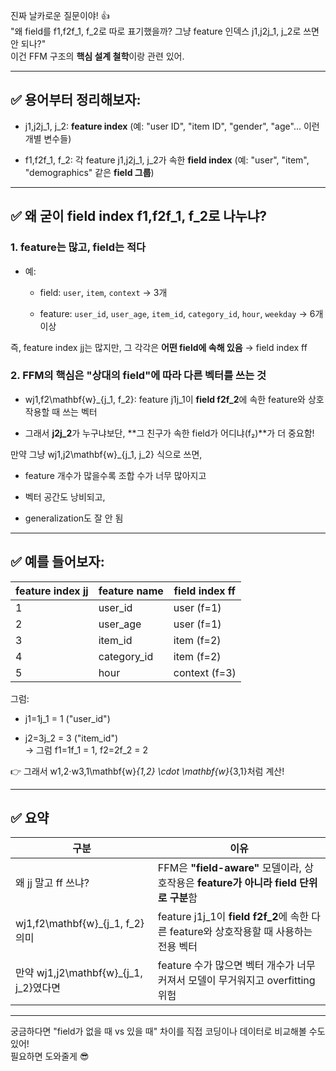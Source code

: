 진짜 날카로운 질문이야! 👍  
"왜 field를 f1,f2f_1, f_2로 따로 표기했을까? 그냥 feature 인덱스 j1,j2j_1, j_2로 쓰면 안 되나?"  
이건 FFM 구조의 **핵심 설계 철학**이랑 관련 있어.

---

## ✅ 용어부터 정리해보자:

- j1,j2j_1, j_2: **feature index** (예: "user ID", "item ID", "gender", "age"... 이런 개별 변수들)
    
- f1,f2f_1, f_2: 각 feature j1,j2j_1, j_2가 속한 **field index** (예: "user", "item", "demographics" 같은 **field 그룹**)
    

---

## ✅ 왜 굳이 field index f1,f2f_1, f_2로 나누냐?

### 1. **feature는 많고, field는 적다**

- 예:
    
    - field: `user`, `item`, `context` → 3개
        
    - feature: `user_id`, `user_age`, `item_id`, `category_id`, `hour`, `weekday` → 6개 이상
        

즉, feature index jj는 많지만, 그 각각은 **어떤 field에 속해 있음** → field index ff

### 2. **FFM의 핵심은 "상대의 field"에 따라 다른 벡터를 쓰는 것**

- wj1,f2\mathbf{w}_{j_1, f_2}: feature j1j_1이 **field f2f_2**에 속한 feature와 상호작용할 때 쓰는 벡터
    
- 그래서 **j2j_2**가 누구냐보단, **그 친구가 속한 field가 어디냐(f₂)**가 더 중요함!
    

만약 그냥 wj1,j2\mathbf{w}_{j_1, j_2} 식으로 쓰면,

- feature 개수가 많을수록 조합 수가 너무 많아지고
    
- 벡터 공간도 낭비되고,
    
- generalization도 잘 안 됨
    

---

## ✅ 예를 들어보자:

|feature index jj|feature name|field index ff|
|---|---|---|
|1|user_id|user (f=1)|
|2|user_age|user (f=1)|
|3|item_id|item (f=2)|
|4|category_id|item (f=2)|
|5|hour|context (f=3)|

그럼:

- j1=1j_1 = 1 ("user_id")
    
- j2=3j_2 = 3 ("item_id")  
    → 그럼 f1=1f_1 = 1, f2=2f_2 = 2
    

👉 그래서 w1,2⋅w3,1\mathbf{w}_{1,2} \cdot \mathbf{w}_{3,1}처럼 계산!

---

## ✅ 요약

| 구분                                | 이유                                                                |
| --------------------------------- | ----------------------------------------------------------------- |
| 왜 jj 말고 ff 쓰냐?                    | FFM은 **"field-aware"** 모델이라, 상호작용은 **feature가 아니라 field 단위로 구분**함 |
| wj1,f2\mathbf{w}_{j_1, f_2} 의미    | feature j1j_1이 **field f2f_2**에 속한 다른 feature와 상호작용할 때 사용하는 전용 벡터 |
| 만약 wj1,j2\mathbf{w}_{j_1, j_2}였다면 | feature 수가 많으면 벡터 개수가 너무 커져서 모델이 무거워지고 overfitting 위험             |

---

궁금하다면 "field가 없을 때 vs 있을 때" 차이를 직접 코딩이나 데이터로 비교해볼 수도 있어!  
필요하면 도와줄게 😎